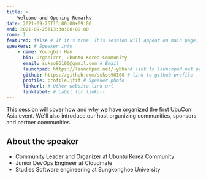 ```yaml
---
title: >
    Welcome and Opening Remarks 
date: 2021-09-25T13:00:00+09:00
end: 2021-09-25T13:30:00+09:00
room: 1
featured: false # If it's true. This session will appear on main page.
speakers: # Speaker info
    - name: Youngbin Han
      bio: Organizer, Ubuntu Korea Community
      email: sukso96100@gmail.com # Email
      launchpad: https://launchpad.net/~ybhan# link to launchpad.net profile
      github: https://github.com/sukso96100 # link to github profile
      profile: profile.jfif # Speaker photo
      linkurl: # Other website link url
      linklabel: # Label for linkurl
---
```

This session will cover how and why we have organized the first UbuCon Asia event. We'll also introduce our host organizing communities, sponsors and partner communities.

## About the speaker
 - Community Leader and Organizer at Ubuntu Korea Community
 - Junior DevOps Engineer at Cloudmate
 - Studies Software engineering at Sungkonghoe University